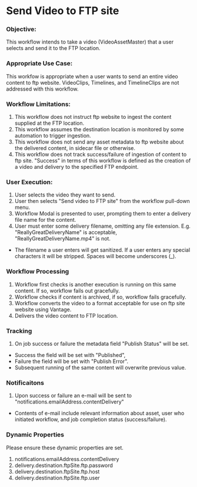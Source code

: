 # Send Video to FTP site

### Objective:
This workflow intends to take a video (VideoAssetMaster) that a user selects and send it to the FTP location.

### Appropriate Use Case:
This workfow is appropriate when a user wants to send an entire video content to ftp website. VideoClips, Timelines, and TimelineClips are not addressed with this workflow.

### Workflow Limitations:
1. This workflow does not instruct ftp website to ingest the content supplied at the FTP location.
2. This workflow assumes the destination location is monitored by some automation to trigger ingestion.
3. This workflow does not send any asset metadata to ftp website about the delivered content, in sidecar file or otherwise.
4. This workflow does not track success/failure of ingestion of content to ftp site. "Success" in terms of this workflow is defined as the creation of a video and delivery to the specified FTP endpoint.

### User Execution:
1. User selects the video they want to send.
2. User then selects "Send video to FTP site" from the workflow pull-down menu.
3. Workflow Modal is presented to user, prompting them to enter a delivery file name for the content.
4. User must enter some delivery filename, omitting any file extension. E.g. "ReallyGreatDeliveryName" is acceptable, "ReallyGreatDeliveryName.mp4" is not.
- The filename a user enters will get sanitized. If a user enters any special characters it will be stripped. Spaces will become underscores (_).

### Workflow Processing
1. Workflow first checks is another execution is running on this same content. If so, workflow fails out gracefully.
2. Workflow checks if content is archived, if so, workflow fails gracefully.
3. Workflow converts the video to a format acceptable for use on ftp site website using Vantage.
4. Delivers the video content to FTP location.

### Tracking
1. On job success or failure the metadata field "Publish Status" will be set.
- Success the field will be set with "Published",
- Failure the field will be set with "Publish Error".
- Subsequent running of the same content will overwrite previous value.

### Notificaitons
1. Upon success or failure an e-mail will be sent to "notifications.emailAddress.contentDelivery"
- Contents of e-mail include relevant information about asset, user who initiated workflow, and job completion status (success/failure).

### Dynamic Properties
Please ensure these dynamic properties are set.
1. notifications.emailAddress.contentDelivery
2. delivery.destination.ftpSite.ftp.password
3. delivery.destination.ftpSite.ftp.host
4. delivery.destination.ftpSite.ftp.user
